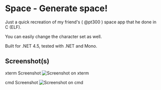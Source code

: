 # Space - Generate space!

Just a quick recreation of my friend's ( @pt300 ) space app that he done in C (ELF).

You can easily change the character set as well.

Built for .NET 4.5, tested with .NET and Mono.

## Screenshot(s)

xterm Screenshot
![Screenshot on xterm](http://didi.wcantin.ca/p/space_xterm.png)

cmd Screenshot
![Screenshot on cmd](http://didi.wcantin.ca/p/space_win.png)

